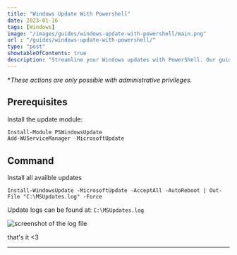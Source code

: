 ```yaml
---
title: "Windows Update With Powershell"
date: 2023-01-16
tags: [Windows]
image: "/images/guides/windows-update-with-powershell/main.png"
url : "/guides/windows-update-with-powershell/"
type: "post"
showtableOfContents: true
description: "Streamline your Windows updates with PowerShell. Our guide shows you how to automate the update process and keep your system up-to-date with ease."
---
```


**These actions are only possible with administrative privileges.*

## Prerequisites
Install the update module: 
```powershell
Install-Module PSWindowsUpdate
Add-WUServiceManager -MicrosoftUpdate
```

## Command
Install all availble updates 
```
Install-WindowsUpdate -MicrosoftUpdate -AcceptAll -AutoReboot | Out-File "C:\MSUpdates.log" -Force
```
Update logs can be found at: ```C:\MSUpdates.log```

![screenshot of the log file](/images/guides/windows-update-with-powershell/2023.png)

that's it <3

----

  